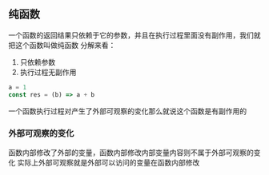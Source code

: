 ## 纯函数
一个函数的返回结果只依赖于它的参数，并且在执行过程里面没有副作用，我们就把这个函数叫做纯函数
分解来看：
1. 只依赖参数
2. 执行过程无副作用
```javascript
a = 1 
const res = (b) => a + b 
```
一个函数执行过程对产生了外部可观察的变化那么就说这个函数是有副作用的

### 外部可观察的变化
函数内部修改了外部的变量，函数内部修改内部变量内容则不属于外部可观察的变化
实际上外部可观察就是外部可以访问的变量在函数内部修改